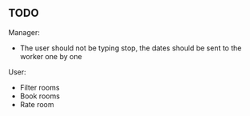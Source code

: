 ## TODO

Manager:
- The user should not be typing stop, the dates should be sent to the worker one by one

User:
- Filter rooms
- Book rooms
- Rate room